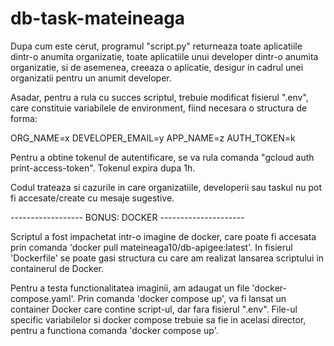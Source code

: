 # db-task-mateineaga

Dupa cum este cerut, programul "script.py" returneaza toate aplicatiile dintr-o anumita organizatie, toate aplicatiile unui developer dintr-o anumita organizatie, si de asemenea, creeaza o aplicatie, desigur in cadrul unei organizatii pentru un anumit developer.

Asadar, pentru a rula cu succes scriptul, trebuie modificat fisierul ".env", care constituie variabilele de environment, fiind necesara o structura de forma:

ORG_NAME=x
DEVELOPER_EMAIL=y
APP_NAME=z
AUTH_TOKEN=k

Pentru a obtine tokenul de autentificare, se va rula comanda "gcloud auth print-access-token". Tokenul expira dupa 1h.

Codul trateaza si cazurile in care organizatiile, developerii sau taskul nu pot fi accesate/create cu mesaje sugestive.

------------------ BONUS: DOCKER ---------------------

Scriptul a fost impachetat intr-o imagine de docker, care poate fi accesata prin comanda 'docker pull mateineaga10/db-apigee:latest'. In fisierul 'Dockerfile' se poate gasi structura cu care am realizat lansarea scriptului in containerul de Docker.

Pentru a testa functionalitatea imaginii, am adaugat un file 'docker-compose.yaml'. Prin comanda 'docker compose up', va fi lansat un container Docker care contine script-ul, dar fara fisierul ".env". File-ul specific variabilelor si docker compose trebuie sa fie in acelasi director, pentru a functiona comanda 'docker compose up'.
